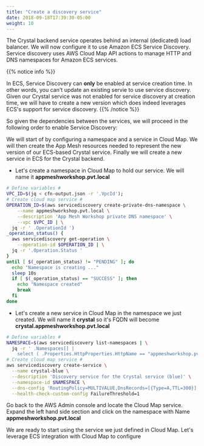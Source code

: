```yaml
---
title: "Create a discovery service"
date: 2018-09-18T17:39:30-05:00
weight: 10
---
```

The Crystal backend service operates behind an internal (dedicated) load balancer. We will now configure it to use Amazon ECS Service Discovery. Service discovery uses AWS Cloud Map API actions to manage HTTP and DNS namespaces for Amazon ECS services.

{{% notice info %}}

In ECS, Service Discovery can **only** be enabled at service creation time. In other words, you can't update an existing servie to use service discovery. Given our Crystal service was not enabled for service discovery at creation time, we will have to create a new version which does indeed leverages ECS's support for service discovery.
{{% /notice  %}}

So given the dependencies between the services, we will proceed in the following order to enable Service Discovery:

We will start of by configuring a namespace and a service in Cloud Map.
We will then create the App Mesh resources needed to represent the new version of our ECS-based Crystal service.
Finally we will create a new service in ECS for the Crystal backend.

* Let's create a namespace in Cloud Map to hold our service. We will name it **appmeshworkshop.pvt.local**  

```bash
# Define variables #
VPC_ID=$(jq < cfn-output.json -r '.VpcId');
# Create cloud map service #
OPERATION_ID=$(aws servicediscovery create-private-dns-namespace \
    --name appmeshworkshop.pvt.local \
    --description 'App Mesh Workshop private DNS namespace' \
    --vpc $VPC_ID | \
  jq -r ' .OperationId ')
_operation_status() {
  aws servicediscovery get-operation \
    --operation-id $OPERATION_ID | \
  jq -r '.Operation.Status '
}
until [ $(_operation_status) != "PENDING" ]; do
  echo "Namespace is creating ..."
  sleep 10s
  if [ $(_operation_status) == "SUCCESS" ]; then
    echo "Namespace created"
    break
  fi
done
```

* Let's create a new service in Cloud Map in the namespace we just created. We will name it **crystal** so it's FQDN will become **crystal.appmeshworkshop.pvt.local**

```bash
# Define variables #
NAMESPACE=$(aws servicediscovery list-namespaces | \
  jq -r ' .Namespaces[] |
    select ( .Properties.HttpProperties.HttpName == "appmeshworkshop.pvt.local" ) | .Id ');
# Create cloud map service #
aws servicediscovery create-service \
  --name crystal-blue \
  --description 'Discovery service for the Crystal service (blue)' \
  --namespace-id $NAMESPACE \
  --dns-config 'RoutingPolicy=MULTIVALUE,DnsRecords=[{Type=A,TTL=300}]' \
  --health-check-custom-config FailureThreshold=1
```

Go back to the AWS Admin console and locate the Cloud Map service. Expand the left hand side section and click on the namespace with Name  **appmeshworkshop.pvt.local**

We are ready to start using the service we just defined in Cloud Map. Let's leverage ECS integration with Cloud Map to configure
